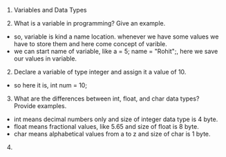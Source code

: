 1. Variables and Data Types

1. What is a variable in programming? Give an example.
 - so, variable is kind a name location. whenever we have some values we have to store them and here come concept of varible.
 - we can start name of variable, like a = 5; name = "Rohit";, here we save our values in variable.

2. Declare a variable of type integer and assign it a value of 10.
 - so here it is, int num = 10;

3.  What are the differences between int, float, and char data types? Provide 
examples.
- int means decimal numbers only and size of integer data type is 4 byte.
- float means fractional values, like 5.65 and size of float is 8 byte.
- char means alphabetical values from a to z and size of char is 1 byte.

4. 
